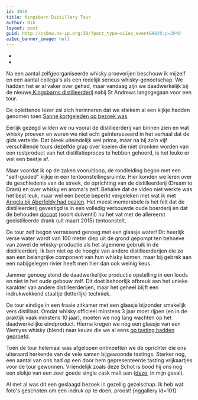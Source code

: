 ```yaml
---
id: 3040
title: Kingsbarn Distillery Tour
author: Rik
layout: post
guid: http://csbnw.no-ip.org:38/?post_type=ai1ec_event&#038;p=3040
ai1ec_banner_image: null
---
```

-
-
Na een aantal zelfgeorganiseerde whisky proeverijen beschouw ik mijzelf en een aantal collega's als een redelijk serieus whisky-genootschap. We hadden het er al vaker over gehad, maar vandaag zijn we daadwerkelijk bij de nieuwe[ Kingsbarns distilleerderij](http://www.kingsbarnsdistillery.com/distillery/) nabij St Andrews langsgegaan voor een tour.

De oplettende lezer zal zich herinneren dat we stiekem al een kijkje hadden genomen toen [Sanne kortgeleden op bezoek was](/?p=2856 "Visit Sanne").

Eerlijk gezegd wilden we nu vooral de distilleerderij van binnen zien en wat whisky proeven en waren we niet echt geïnteresseerd in het verhaal dat de gids vertelde. Dat bleek uiteindelijk wel prima, maar na bij zo'n vijf verschillende tours dezelfde grap over koeien die niet dronken worden van een restproduct van het distillatieproces te hebben gehoord, is het leuke er wel een beetje af.

Maar voordat ik op de zaken vooruitloop, de rondleiding begon met een "self-guided" kijkje in een tentoonstellingsruimte. Hier konden we leren over de geschiedenis van de streek, de oprichting van de distilleerderij (Dream to Dram) en over whisky en aroma's zelf. Behalve dat de video niet werkte was het best leuk, maar wel een beetje beperkt vergeleken met wat ik met [Angela bij Aberfeldy had gezien](?p=2131 "Bezoek Angela"). Het meest memorabele is het feit dat de distilleerderij gevestigd is in een volledig verbouwde oude boerderij en dat de behouden [docoot](https://en.wikipedia.org/wiki/Dovecote) (soort duiventil) nu het vat met de allereerst gedistilleerde drank (uit maart 2015) tentoonstelt.

De tour zelf begon verrassend genoeg met een glaasje water! Dit heerlijk verse water wordt van 100 meter diep uit de grond gepompt ten behoeve van zowel de whisky-productie als het algemene gebruik in de distilleerderij. Ik ben niet op de hoogte van andere distilleerderijen die zo aan een belangrijke component van hun whisky komen, maar bij gebrek aan een nabijgelegen rivier heeft men hier dan ook weinig keus.

Jammer genoeg stond de daadwerkelijke productie opstelling in een loods en niet in het oude gebouw zelf. Dit doet behoorlijk afbreuk aan het unieke karakter van andere distilleerderijen, maar het geheel blijft een indrukwekkend staaltje (letterlijk) techniek.

De tour eindige in een fraaie zitkamer met een glaasje bijzonder smakelijk vers distillaat. Omdat whisky officieel minstens 3 jaar moet rijpen (en in de praktijk vaak minstens 10 jaar), moeten we nog lang wachten op het daadwerkelijke eindproduct. Hierna kregen we nog een glaasje van een Wemyss whisky (blend) naar keuze die we al eens [op tasting hadden geproefd](/?ai1ec_event=whisky-tasting-7).

Toen de tour helemaal was afgelopen ontmoetten we de oprichter die ons uiteraard herkende van de vele samen bijgewoonde tastings. Sterker nog, een aantal van ons had op een door hem gepresenteerde tasting vrijkaartjes voor de tour gewonnen. Vriendelijk zoals deze Schot is bood hij ons nog een slokje van een zeer goede single cask malt aan ([deze](http://www.kingsbarnsdistillery.com/shop/product/waves-of-pepper-70cl), in mijn geval).

Al met al was dit een geslaagd bezoek in gezellig gezelschap. Ik heb wat foto's geschoten om een indruk op te doen, proost!
[nggallery id=101]